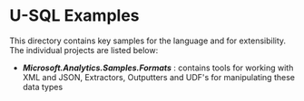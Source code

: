 # U-SQL Examples

This directory contains key samples for the language and for extensibility. The individual projects are listed below:

- ***Microsoft.Analytics.Samples.Formats*** : contains tools for working with XML and JSON, Extractors, Outputters and UDF's for manipulating these data types